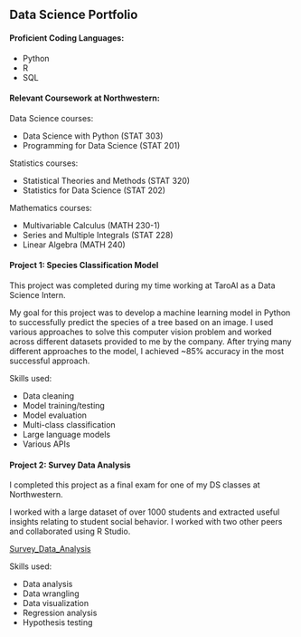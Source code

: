 ## Data Science Portfolio

#### Proficient Coding Languages:
- Python
- R
- SQL

#### Relevant Coursework at Northwestern:
Data Science courses:
- Data Science with Python (STAT 303)
- Programming for Data Science (STAT 201)

Statistics courses:
- Statistical Theories and Methods (STAT 320)
- Statistics for Data Science (STAT 202)

Mathematics courses:
- Multivariable Calculus (MATH 230-1)
- Series and Multiple Integrals (STAT 228)
- Linear Algebra (MATH 240)


#### Project 1: Species Classification Model
This project was completed during my time working at TaroAI as a Data Science Intern. 

My goal for this project was to develop a machine learning model in Python to successfully predict the species of a tree based on an image. I used various approaches to solve this computer vision problem and worked across different datasets provided to me by the company. After trying many different approaches to the model, I achieved ~85% accuracy in the most successful approach. 

Skills used:
- Data cleaning
- Model training/testing
- Model evaluation
- Multi-class classification
- Large language models
- Various APIs

#### Project 2: Survey Data Analysis
I completed this project as a final exam for one of my DS classes at Northwestern. 

I worked with a large dataset of over 1000 students and extracted useful insights relating to student social behavior. I worked with two other peers and collaborated using R Studio. 

[Survey_Data_Analysis](survey_data_analysis_project/survey_data_analysis.html)

Skills used:
- Data analysis
- Data wrangling
- Data visualization
- Regression analysis
- Hypothesis testing
